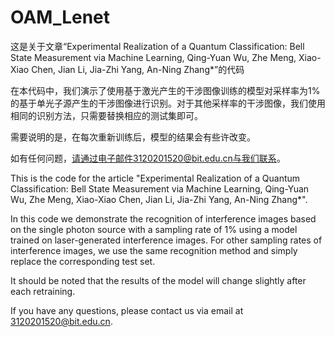 # OAM_Lenet
这是关于文章“Experimental Realization of a Quantum Classification: Bell State Measurement via Machine Learning, Qing-Yuan Wu, Zhe Meng, Xiao-Xiao Chen, Jian Li, Jia-Zhi Yang, An-Ning Zhang*”的代码

在本代码中，我们演示了使用基于激光产生的干涉图像训练的模型对采样率为1%的基于单光子源产生的干涉图像进行识别。对于其他采样率的干涉图像，我们使用相同的识别方法，只需要替换相应的测试集即可。

需要说明的是，在每次重新训练后，模型的结果会有些许改变。

如有任何问题，请通过电子邮件3120201520@bit.edu.cn与我们联系。


This is the code for the article "Experimental Realization of a Quantum Classification: Bell State Measurement via Machine Learning, Qing-Yuan Wu, Zhe Meng, Xiao-Xiao Chen, Jian Li, Jia-Zhi Yang, An-Ning Zhang*".

In this code we demonstrate the recognition of interference images based on the single photon source with a sampling rate of 1% using a model trained on laser-generated interference images. For other sampling rates of interference images, we use the same recognition method and simply replace the corresponding test set.

It should be noted that the results of the model will change slightly after each retraining.

If you have any questions, please contact us via email at 3120201520@bit.edu.cn.
